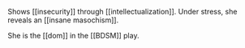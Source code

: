 Shows [[insecurity]] through [[intellectualization]]. Under stress, she reveals an [[insane masochism]].

She is the [[dom]] in the [[BDSM]] play.